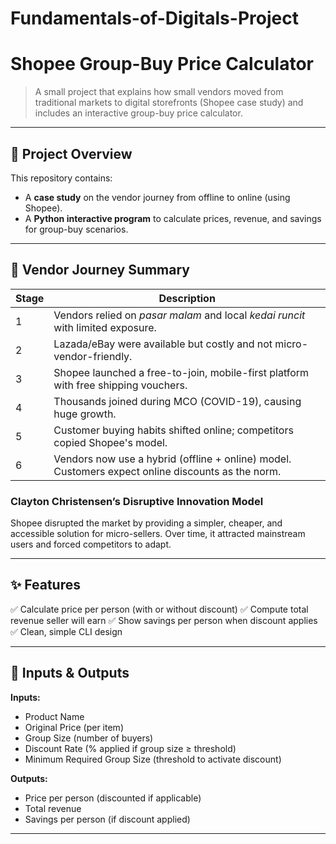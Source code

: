 # Fundamentals-of-Digitals-Project

 # Shopee Group-Buy Price Calculator

> A small project that explains how small vendors moved from traditional markets to digital storefronts (Shopee case study) and includes an interactive group-buy price calculator.

---

## 📖 Project Overview

This repository contains:

* A **case study** on the vendor journey from offline to online (using Shopee).
* A **Python interactive program** to calculate prices, revenue, and savings for group-buy scenarios.

---

## 🏪 Vendor Journey Summary

| Stage | Description                                                                                       |
| ----- | ------------------------------------------------------------------------------------------------- |
| 1     | Vendors relied on *pasar malam* and local *kedai runcit* with limited exposure.                   |
| 2     | Lazada/eBay were available but costly and not micro-vendor-friendly.                              |
| 3     | Shopee launched a free-to-join, mobile-first platform with free shipping vouchers.                |
| 4     | Thousands joined during MCO (COVID-19), causing huge growth.                                      |
| 5     | Customer buying habits shifted online; competitors copied Shopee's model.                         |
| 6     | Vendors now use a hybrid (offline + online) model. Customers expect online discounts as the norm. |

### Clayton Christensen’s Disruptive Innovation Model

Shopee disrupted the market by providing a simpler, cheaper, and accessible solution for micro-sellers. Over time, it attracted mainstream users and forced competitors to adapt.

---

## ✨ Features

✅ Calculate price per person (with or without discount)
✅ Compute total revenue seller will earn
✅ Show savings per person when discount applies
✅ Clean, simple CLI design

---

## 🧮 Inputs & Outputs

**Inputs:**

* Product Name
* Original Price (per item)
* Group Size (number of buyers)
* Discount Rate (% applied if group size ≥ threshold)
* Minimum Required Group Size (threshold to activate discount)

**Outputs:**

* Price per person (discounted if applicable)
* Total revenue
* Savings per person (if discount applied)

---

